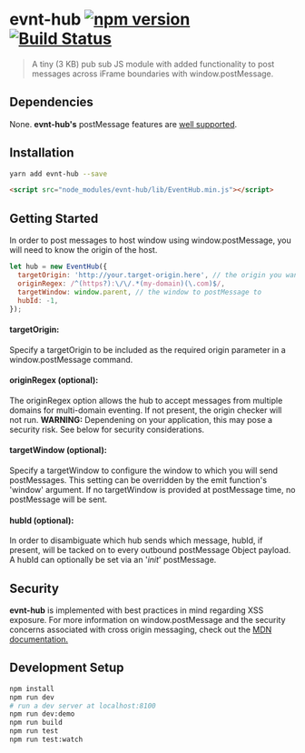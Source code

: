 # evnt-hub [![npm version](https://badge.fury.io/js/evnt-hub.svg)](https://badge.fury.io/js/evnt-hub) [![Build Status](https://travis-ci.org/auzmartist/evnt-hub.svg?branch=master)](https://travis-ci.org/auzmartist/evnt-hub)
> A tiny (3 KB) pub sub JS module with added functionality to post messages across iFrame boundaries with window.postMessage.

## Dependencies
None. **evnt-hub's** postMessage features are [well supported](https://developer.mozilla.org/en-US/docs/Web/API/Window/postMessage#Browser_compatibility).

## Installation
```bash
yarn add evnt-hub --save
```
```html
<script src="node_modules/evnt-hub/lib/EventHub.min.js"></script>
```

## Getting Started
In order to post messages to host window using window.postMessage,
you will need to know the origin of the host.
```javascript
let hub = new EventHub({
  targetOrigin: 'http://your.target-origin.here', // the origin you want to send to
  originRegex: /^(https?):\/\/.*(my-domain)(\.com)$/,
  targetWindow: window.parent, // the window to postMessage to
  hubId: -1,
});
```
#### targetOrigin:
Specify a targetOrigin to be included as the required origin parameter in a window.postMessage command.
#### originRegex (optional):
The originRegex option allows the hub to accept messages from multiple domains for multi-domain eventing.
If not present, the origin checker will not run. __WARNING:__ Dependening on your application, this may pose a security risk. See below for security considerations.
#### targetWindow (optional):
Specify a targetWindow to configure the window to which you will send postMessages. This setting can be overridden by the emit function's 'window' argument. If no targetWindow is provided at postMessage time, no postMessage will be sent.
#### hubId (optional):
In order to disambiguate which hub sends which message, hubId, if present, will be tacked on to every outbound postMessage Object payload. A hubId can optionally be set via an '_init_' postMessage. 

## Security
**evnt-hub** is implemented with best practices in mind regarding XSS exposure. For more information on window.postMessage and the security concerns associated
with cross origin messaging, check out the [MDN documentation.](https://developer.mozilla.org/en-US/docs/Web/API/Window/postMessage)

## Development Setup
```bash
npm install
npm run dev
# run a dev server at localhost:8100
npm run dev:demo
npm run build
npm run test
npm run test:watch
```
